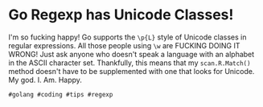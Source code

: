 # Go Regexp has Unicode Classes!

I'm so fucking happy! Go supports the `\p{L}` style of Unicode classes
in regular expressions. All those people using `\w` are FUCKING DOING IT
WRONG! Just ask anyone who doesn't speak a language with an alphabet in
the ASCII character set. Thankfully, this means that my `scan.R.Match()`
method doesn't have to be supplemented with one that looks for Unicode.
My god. I. Am. Happy.

    #golang #coding #tips #regexp
